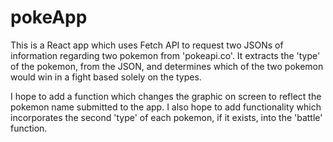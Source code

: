 # pokeApp

This is a React app which uses Fetch API to request two JSONs of information regarding two pokemon from 'pokeapi.co'. 
It extracts the 'type' of the pokemon, from the JSON, and determines which of the two pokemon would win in a fight based solely on the types.

I hope to add a function which changes the graphic on screen to reflect the pokemon name submitted to the app.
I also hope to add functionality which incorporates the second 'type' of each pokemon, if it exists, into the 'battle' function.
